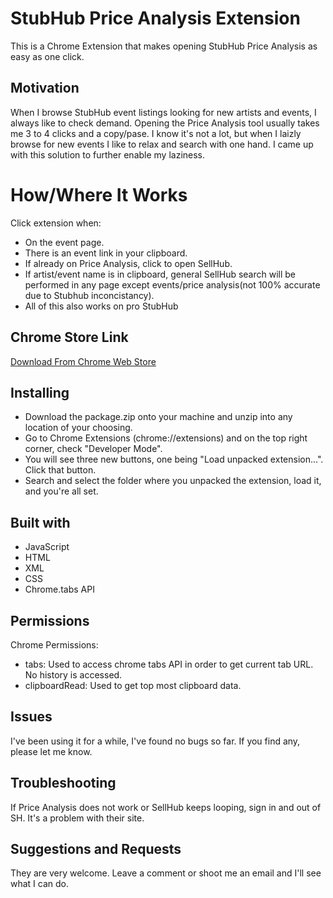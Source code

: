 # StubHub Price Analysis Extension
This is a Chrome Extension that makes opening StubHub Price Analysis as easy as one click.

## Motivation
When I browse StubHub event listings looking for new artists and events, I always like to check demand. Opening the Price
Analysis tool usually takes me 3 to 4 clicks and a copy/pase. I know it's not a lot, but when I laizly browse for new
events I like to relax and search with one hand. I came up with this solution to further enable my laziness.

# How/Where It Works
Click extension when:
- On the event page.
- There is an event link in your clipboard.
- If already on Price Analysis, click to open SellHub.
- If artist/event name is in clipboard, general SellHub 
  search will be performed in any page except events/price 
  analysis(not 100% accurate due to Stubhub inconcistancy).
- All of this also works on pro StubHub

## Chrome Store Link
[Download From Chrome Web Store](https://chrome.google.com/webstore/detail/sh-price-analysis/olpgmhgcppgfgjfpdmmlodeohnlihfoo?hl=en-US&gl=US&authuser=1 "Download From Chrome Web Store")

## Installing
- Download the package.zip onto your machine and unzip into any location of your choosing.
- Go to Chrome Extensions (chrome://extensions) and on the top right corner, check "Developer Mode".
- You will see three new buttons, one being "Load unpacked extension...". Click that button.
- Search and select the folder where you unpacked the extension, load it, and you're all set.

## Built with
- JavaScript
- HTML
- XML
- CSS
- Chrome.tabs API

## Permissions
Chrome Permissions:
- tabs: Used to access chrome tabs API in order to get current tab URL. No history is accessed.
- clipboardRead: Used to get top most clipboard data.

## Issues
I've been using it for a while, I've found no bugs so far. If you find any, please let me know.

## Troubleshooting
If Price Analysis does not work or SellHub keeps looping, sign in and out of SH. It's a problem with their site.

## Suggestions and Requests
They are very welcome. Leave a comment or shoot me an email and I'll see what I can do.